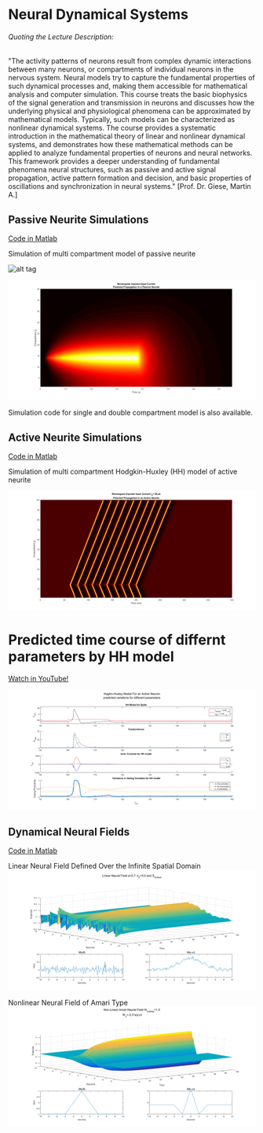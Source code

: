 # Neural Dynamical Systems
###### Quoting the Lecture Description:
"The activity patterns of neurons result from complex dynamic interactions between many neurons, or compartments of individual neurons in the nervous system. Neural models try to capture the fundamental properties of such dynamical processes and, making them accessible for mathematical analysis and computer simulation. This course treats the basic biophysics of the signal generation and transmission in neurons and discusses how the underlying physical and physiological phenomena can be approximated by mathematical models. Typically, such models can be characterized as nonlinear dynamical systems. The course provides a systematic introduction in the mathematical theory of linear and nonlinear dynamical systems, and demonstrates how these mathematical methods can be applied to analyze fundamental properties of neurons and neural networks. This framework provides a deeper understanding of fundamental phenomena neural structures, such as passive and active signal propagation, active pattern formation and decision, and basic properties of oscillations and synchronization in neural systems." [Prof. Dr. Giese, Martin A.]

## Passive Neurite Simulations 
[Code in Matlab](MultiPassiveNeurite.m)

Simulation of multi compartment model of passive neurite

![alt tag](http://neuronaldynamics.epfl.ch/online/x82.png)

![alt tag](images/MultiPassiveNeurite.png)

Simulation code for single and double compartment model is also available.

## Active Neurite Simulations
[Code in Matlab](MultiActiveNeurite.m)

Simulation of multi compartment Hodgkin-Huxley (HH) model of active neurite

![alt tag](images/MultiActiveNeurite.png)

# Predicted time course of differnt parameters by HH model 
[Watch in YouTube!](https://www.youtube.com/watch?v=TYqxIPV0ua0)

![alt tag](images/HHModel.png)


## Dynamical Neural Fields
[Code in Matlab](ND09NeuralFeilds.m)

Linear Neural Field Defined Over the Infinite Spatial Domain
![alt tag](images/LNF.png)

Nonlinear Neural Field of Amari Type
![alt tag](images/NNF.png)
